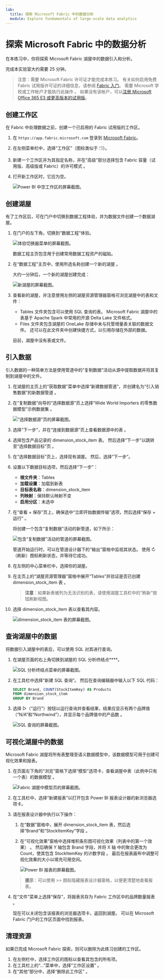 ```yaml
---
lab:
  title: 探索 Microsoft Fabric 中的数据分析
  module: Explore fundamentals of large-scale data analytics
---
```


# 探索 Microsoft Fabric 中的数据分析

在本练习中，你将探索 Microsoft Fabric 湖屋中的数据引入和分析。

完成本实验室大约需要 25 分钟。

> 注意：需要 Microsoft Fabric 许可证才能完成本练习。 有关如何启用免费 Fabric 试用版许可证的详细信息，请参阅 [Fabric 入门](https://learn.microsoft.com/fabric/get-started/fabric-trial)。 需要 Microsoft 学校或工作帐户才能执行此操作 。 如果没有该帐户，可以[注册 Microsoft Office 365 E3 或更高版本的试用版](https://www.microsoft.com/microsoft-365/business/compare-more-office-365-for-business-plans)。

## 创建工作区

在 Fabric 中处理数据之前，创建一个已启用的 Fabric 试用版的工作区。

1. 在 `https://app.fabric.microsoft.com` 登录到 [Microsoft Fabric](https://app.fabric.microsoft.com)。
2. 在左侧菜单栏中，选择“工作区”（图标类似于 &#128455;）。
3. 新建一个工作区并为其指定名称，并在“高级”部分选择包含 Fabric 容量（试用版、高级版或 Fabric）的许可模式  。
4. 打开新工作区时，它应为空。

    ![Power BI 中空工作区的屏幕截图。](./images/new-workspace.png)

## 创建湖屋

有了工作区后，可在门户中切换到数据工程体验，并为数据文件创建一个数据湖屋。

1. 在门户的左下角，切换到“数据工程”体验。

    ![体验切换器菜单的屏幕截图。](./images/fabric-switcher.png)

    数据工程主页包含用于创建常用数据工程资产的磁贴。

2. 在“数据工程”主页中，使用所选名称创建一个新的湖屋 。

    大约一分钟后，一个新的湖屋创建完成：

    ![新湖屋的屏幕截图。](./images/new-lakehouse.png)

3. 查看新的湖屋，并注意使用左侧的湖屋资源管理器窗格可浏览湖屋中的表和文件：
    - Tables 文件夹包含可以使用 SQL 查询的表。 Microsoft Fabric 湖屋中的表基于 Apache Spark 中常用的开源 Delta Lake 文件格式。
    - Files 文件夹包含湖屋的 OneLake 存储中未与托管增量表关联的数据文件。 还可以在此文件夹中创建快捷方式，以引用存储在外部的数据。

    目前，湖屋中没有表或文件。

## 引入数据

引入数据的一种简单方法是使用管道中的“复制数据”活动从源中提取数据并将其复制到湖屋中的文件。

1. 在湖屋的主页上的“获取数据”菜单中选择“新建数据管道”，并创建名为“引入销售数据”的新数据管道   。
1. 在“复制数据”向导的“选择数据源”页上选择“Wide World Importers 的零售数据模型”示例数据集  。

    ![“选择数据源”页的屏幕截图。](./images/choose-data-source.png)

1. 选择“下一步”，并在“连接到数据源”页上查看数据源中的表 。
1. 选择包含产品记录的 dimension_stock_item 表。 然后选择“下一步”以跳转至“选择数据目标”页 。
1. 在“选择数据目标”页上，选择现有湖屋。 然后，选择“下一步”。
1. 设置以下数据目标选项，然后选择“下一步”：
    - **根文件夹**：Tables
    - **加载设置**：加载到新表
    - **目标表名称**：dimension_stock_item
    - **列映射**：保持默认映射不变
    - **启用分区**：未选中
1. 在“查看 + 保存”页上，确保选中“立即开始数据传输”选项，然后选择“保存 + 运行”  。

    将创建一个包含“复制数据”活动的新管道，如下所示：

    ![包含“复制数据”活动的管道的屏幕截图。](./images/copy-data-pipeline.png)

    管道开始运行时，可以在管道设计器下的“输出”窗格中监视其状态。 使用 &#8635;（刷新）图标刷新状态，并等待它成功。

1. 在左侧的中心菜单栏中，选择你的湖屋。
1. 在主页上的“湖屋资源管理器”窗格中展开“Tables”并验证是否已创建 dimension_stock_item 表   。

    > **注意**：如果新表被列为无法识别的表，请使用湖屋工具栏中的“刷新”按钮刷新视图。

1. 选择 dimension_stock_item 表以查看其内容。

    ![dimension_stock_item 表的屏幕截图。](./images/dimProduct.png)

## 查询湖屋中的数据

将数据引入湖屋中的表后，可以使用 SQL 对其进行查询。

1. 在湖屋页面的右上角切换到湖屋的 SQL 分析终结点****。

    ![SQL 分析终结点菜单的屏幕截图。](./images/endpoint-switcher.png)

1. 在工具栏中选择“新建 SQL 查询”。 然后在查询编辑器中输入以下 SQL 代码：

    ```sql
    SELECT Brand, COUNT(StockItemKey) AS Products
    FROM dimension_stock_item
    GROUP BY Brand
    ```

1. 选择 &#9655;（“运行”）按钮以运行查询并查看结果，结果应显示有两个品牌值（“N/A”和“Northwind”），并显示每个品牌值中的产品数 。

    ![SQL 查询的屏幕截图。](./images/sql-query.png)

## 可视化湖屋中的数据

Microsoft Fabric 湖屋将所有表整理至语义数据模型中，该数据模型可用于创建可视化效果和报表。

1. 在页面左下角的“浏览”窗格下选择“模型”选项卡，查看湖屋中表（此例中只有一个表）的数据模型 。

    ![Fabric 湖屋中模型页的屏幕截图。](./images/fabric-model.png)

1. 在工具栏中，选择“新建报表”以打开包含 Power BI 报表设计器的新浏览器选项卡。
1. 请在报表设计器中执行以下操作：
    1. 在“数据”窗格中，展开 dimension_stock_item 表，然后选择“Brand”和“StockItemKey”字段   。
    1. 在“可视化效果”窗格中选择堆积条形图可视化效果（列表中的第一个效果） 。 然后确保 Y 轴包含 Brand 字段，并将 X 轴 中的聚合更改为 Count，使其包含 StockItemKey 的计数字段    。 最后在报表画布中调整可视化效果的大小以填充可用空间。

        ![Power BI 报表的屏幕截图。](./images/fabric-report.png)

    > **提示**：可以使用 >> 图标隐藏报表设计器窗格，以便更清楚地查看报表。

1. 在“文件”菜单上选择“保存”，将报表另存为 Fabric 工作区中的品牌数量报表  。

    现在可以关闭包含该报表的浏览器选项卡，返回到湖屋。 可以在 Microsoft Fabric 门户的工作区页面中找到报表。

## 清理资源

如果已完成 Microsoft Fabric 探索，则可以删除为此练习创建的工作区。

1. 在左侧栏中，选择工作区的图标以查看其包含的所有项。
2. 在工具栏上的“...”菜单中，选择“工作区设置” 。
3. 在“其他”部分中，选择“删除此工作区” 。
